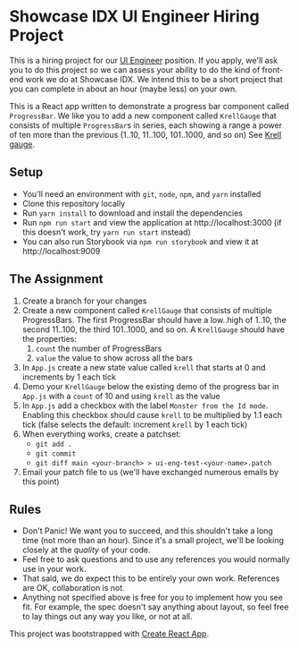 # Showcase IDX UI Engineer Hiring Project

This is a hiring project for our [UI Engineer](https://jobs.lever.co/showcaseidx/78478505-8661-4dd6-a7cf-c7b510b697f1) position.
If you apply, we'll ask you to do this project so we can assess your ability to do the kind of front-end work we do at Showcase IDX. We intend this to be a short project that you can complete in about an hour (maybe less) on your own.

This is a React app written to demonstrate a progress bar component called `ProgressBar`. We like you to add a new component called `KrellGauge`
that consists of multiple `ProgressBar`s in series, each showing a range a power of ten more than the previous (1..10, 11..100, 101..1000, and so on) See [Krell gauge](https://www.youtube.com/watch?v=fE1aOHRwbuk).

## Setup

- You'll need an environment with `git`, `node`, `npm`, and `yarn` installed
- Clone this repository locally
- Run `yarn install` to download and install the dependencies
- Run `npm run start` and view the application at http://localhost:3000 (if this doesn't work, try `yarn run start` instead)
- You can also run Storybook via `npm run storybook` and view it at http://localhost:9009

## The Assignment

1. Create a branch for your changes
1. Create a new component called `KrellGauge` that consists of multiple ProgressBars.  The first ProgressBar should have a low..high of 1..10, the second 11..100, the third 101..1000, and so on. A `KrellGauge` should have the properties:
    1. `count` the number of ProgressBars
    2. `value` the value to show across all the bars
3. In `App.js` create a new state value called `krell` that starts at 0 and increments by 1 each tick
4. Demo your `KrellGauge` below the existing demo of the progress bar in `App.js` with a `count` of 10 and using `krell` as the value
5. In `App.js` add a checkbox with the label `Monster from the Id mode`. Enabling this checkbox should cause `krell` to be multiplied by 1.1 each tick (false selects the default: increment `krell` by 1 each tick)
6. When everything works, create a patchset:
    * `git add .`
    * `git commit`
    * `git diff main <your-branch> > ui-eng-test-<your-name>.patch`
7. Email your patch file to us (we'll have exchanged numerous emails by this point)

## Rules

- Don't Panic! We want you to succeed, and this shouldn't take a long time (not more than an hour). Since it's a small project, we'll be looking closely at the *quality* of your code.
- Feel free to ask questions and to use any references you would normally use in your work.
- That said, we do expect this to be entirely your own work.  References are OK, collaboration is not.
- Anything not specified above is free for you to implement how you see fit. For example, the spec doesn't say anything about layout, so feel free to lay things out any way you like, or not at all.


This project was bootstrapped with [Create React App](https://github.com/facebookincubator/create-react-app).
